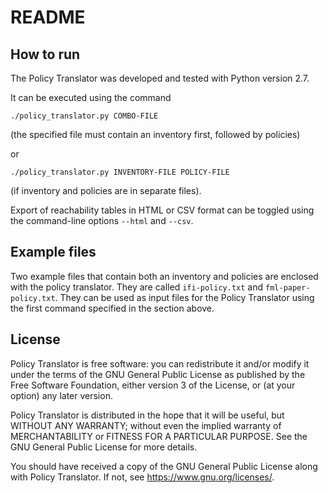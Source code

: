 # README

## How to run

The Policy Translator was developed and tested with Python version 2.7.

It can be executed using the command

``./policy_translator.py COMBO-FILE``

(the specified file must contain an inventory first, followed by policies)

or

``./policy_translator.py INVENTORY-FILE POLICY-FILE``

(if inventory and policies are in separate files).

Export of reachability tables in HTML or CSV format can be toggled using the command-line options ``--html`` and ``--csv``.

## Example files

Two example files that contain both an inventory and policies are enclosed with the policy translator. They are called ``ifi-policy.txt`` and ``fml-paper-policy.txt``. They can be used as input files for the Policy Translator using the first command specified in the section above.

## License

Policy Translator is free software: you can redistribute it and/or modify it under the terms of the GNU General Public License as published by the Free Software Foundation, either version 3 of the License, or (at your option) any later version.

Policy Translator is distributed in the hope that it will be useful, but WITHOUT ANY WARRANTY; without even the implied warranty of MERCHANTABILITY or FITNESS FOR A PARTICULAR PURPOSE.  See the GNU General Public License for more details.

You should have received a copy of the GNU General Public License along with Policy Translator.  If not, see <https://www.gnu.org/licenses/>.
